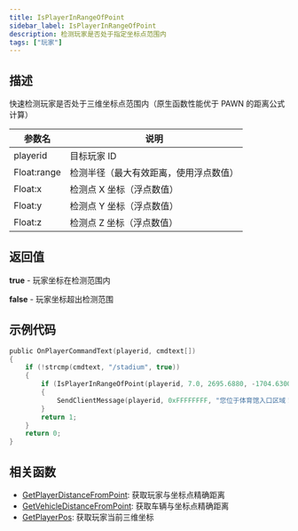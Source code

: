 ```yaml
---
title: IsPlayerInRangeOfPoint
sidebar_label: IsPlayerInRangeOfPoint
description: 检测玩家是否处于指定坐标点范围内
tags: ["玩家"]
---
```


## 描述

快速检测玩家是否处于三维坐标点范围内（原生函数性能优于 PAWN 的距离公式计算）

| 参数名      | 说明                                   |
| ----------- | -------------------------------------- |
| playerid    | 目标玩家 ID                            |
| Float:range | 检测半径（最大有效距离，使用浮点数值） |
| Float:x     | 检测点 X 坐标（浮点数值）              |
| Float:y     | 检测点 Y 坐标（浮点数值）              |
| Float:z     | 检测点 Z 坐标（浮点数值）              |

## 返回值

**true** - 玩家坐标在检测范围内

**false** - 玩家坐标超出检测范围

## 示例代码

```c
public OnPlayerCommandText(playerid, cmdtext[])
{
    if (!strcmp(cmdtext, "/stadium", true))
    {
        if (IsPlayerInRangeOfPoint(playerid, 7.0, 2695.6880, -1704.6300, 11.8438))
        {
            SendClientMessage(playerid, 0xFFFFFFFF, "您位于体育馆入口区域！");
        }
        return 1;
    }
    return 0;
}
```

## 相关函数

- [GetPlayerDistanceFromPoint](GetPlayerDistanceFromPoint): 获取玩家与坐标点精确距离
- [GetVehicleDistanceFromPoint](GetVehicleDistanceFromPoint): 获取车辆与坐标点精确距离
- [GetPlayerPos](GetPlayerPos): 获取玩家当前三维坐标
